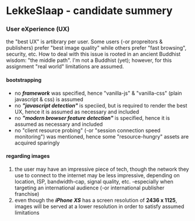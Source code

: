 # LekkeSlaap - candidate summery

### User eXperience (UX)
the "best UX" is artibrary per user. Some users (-or propreitors & publishers) prefer "best image quality" while others prefer "fast browsing", security, etc.
How to deal with this issue is rooted in an ancient Buddhist wisdom: "the middle path".
I'm not a Buddhist (yet); however, for this assignment "real world" limitations are assumed.

#### bootstrapping
- no ***framework*** was specified, hence "vanilla-js" & "vanilla-css" (plain javascript & css) is assumed
- no ***"javascript detection"*** is speciied, but is required to render the best UX, hence it is assumed as necessary and included
- no ***"modern browser feature detection"*** is specified, hence it is assumed as necessary and included
- no "client resource probing" (-or "session connection speed monitoring") was mentioned, hence some "resource-hungry" assets are acquired sparingly

#### regarding images 
1. the user may have an impressive piece of tech, though the network they use to connect to the internet may be less impressive, depending on location, ISP, bandwidth-cap, signal quality, etc. -especially when targeting an international audience (-or international publisher franchise)
2. even though the ***iPhone XS*** has a screen resolution of **2436 x 1125**, images will be served at a lower resolution in order to satisfy assumed limitations
